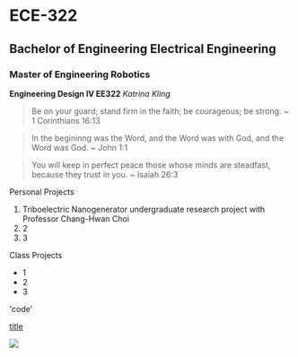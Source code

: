 # ECE-322 
## Bachelor of Engineering Electrical Engineering 
### Master of Engineering Robotics 

**Engineering Design IV EE322** 
*Katrina Kling* 
> Be on your guard; stand firm in the faith; be courageous; be strong. ~ 1 Corinthians 16:13

> In the begininng was the Word, and the Word was with God, and the Word was God. ~ John 1:1

> You will keep in perfect peace those whose minds are steadfast, because they trust in you. ~ Isaiah 26:3 

Personal Projects 
1. Triboelectric Nanogenerator undergraduate research project with Professor Chang-Hwan Choi 
2. 2
3. 3
   
Class Projects 
- 1
- 2
- 3

'code'

[title](https://www.example.com)

![](https://edgehoboken.com/wp-content/uploads/cache/2023/08/IMG_2669-e1693504653913/2080329645.jpg)
